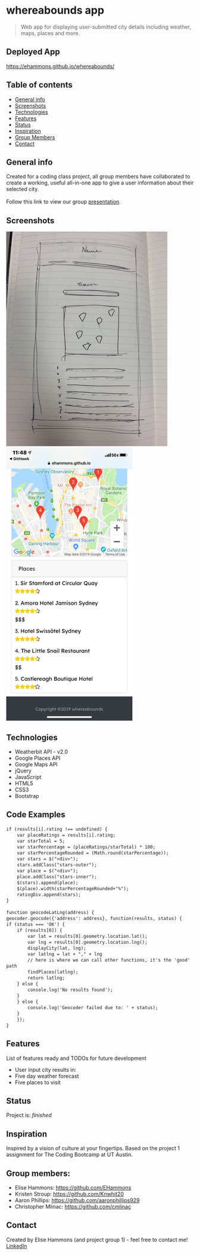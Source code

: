 # whereabounds app
> Web app for displaying user-submitted city details including weather, maps, places and more.
## Deployed App
https://ehammons.github.io/whereabounds/

## Table of contents
* [General info](#general-info)
* [Screenshots](#screenshots)
* [Technologies](#technologies)
* [Features](#features)
* [Status](#status)
* [Inspiration](#inspiration)
* [Group Members](#group-members)
* [Contact](#contact)

## General info
Created for a coding class project, all group members have collaborated to create a working, useful all-in-one app to give a user information about their selected city.
<br><br>
Follow this link to view our group [presentation](https://docs.google.com/presentation/d/135A7quBTscWsDuqAyqq_Ttr0lWsFq7YlAnIDnlk06Rs/edit?usp=sharing).

## Screenshots
![Screenshot](./assets/images/Project_One.jpg)
![Screenshot](./assets/images/deployed.png)

## Technologies
* Weatherbit API - v2.0
* Google Places API
* Google Maps API
* jQuery
* JavaScript
* HTML5
* CSS3
* Bootstrap

## Code Examples
    if (results[i].rating !== undefined) {
        var placeRatings = results[i].rating;
        var starTotal = 5;
        var starPercentage = (placeRatings/starTotal) * 100;
        var starPercentageRounded = (Math.round(starPercentage));
        var stars = $("<div>");
        stars.addClass("stars-outer");
        var place = $("<div>");
        place.addClass("stars-inner");
        $(stars).append(place);
        $(place).width(starPercentageRounded+"%");
        ratingDiv.append(stars);
    }

    function geocodeLatLng(address) {
    geocoder.geocode({'address': address}, function(results, status) {
    if (status === 'OK') {
        if (results[0]) {
            var lat = results[0].geometry.location.lat();
            var lng = results[0].geometry.location.lng();
            displayCity(lat, lng);
            var latlng = lat + "," + lng
            // here is where we can call other functions, it's the 'good' path
            findPlaces(latlng);
            return latlng;
        } else {
            console.log('No results found');
        }
        } else {
            console.log('Geocoder failed due to: ' + status);
        }
        });
    }


## Features
List of features ready and TODOs for future development
* User input city results in:
* Five day weather forecast
* Five places to visit

## Status
Project is: _finished_

## Inspiration
Inspired by a vision of culture at your fingertips.
Based on the project 1 assignment for The Coding Bootcamp at UT Austin.

## Group members:
* Elise Hammons: https://github.com/EHammons
* Kristen Stroup: https://github.com/Knwhit20
* Aaron Phillips: https://github.com/aaronphillips929
* Christopher Mlinac: https://github.com/cmlinac

## Contact
Created by Elise Hammons (and project group 1) - feel free to contact me!
<br>[LinkedIn](https://www.linkedin.com/in/elise-h-01243258/)